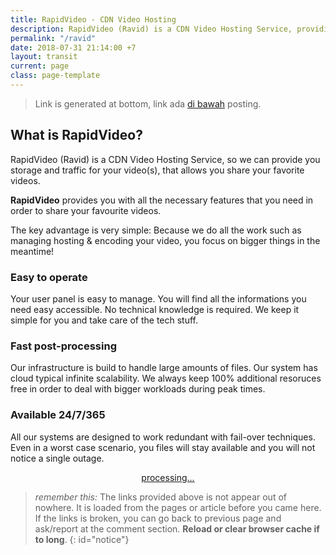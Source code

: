 ```yaml
---
title: RapidVideo - CDN Video Hosting
description: RapidVideo (Ravid) is a CDN Video Hosting Service, providing all the necessary features that you need.
permalink: "/ravid"
date: 2018-07-31 21:14:00 +7
layout: transit
current: page
class: page-template
---
```

> Link is generated at bottom, link ada [di bawah](#respo) posting.

## What is RapidVideo?

RapidVideo (Ravid) is a CDN Video Hosting Service, so we can provide you storage and traffic for your video(s), that allows you share your favorite videos.

**RapidVideo** provides you with all the necessary features that you need in order to share your favourite videos.

The key advantage is very simple: Because we do all the work such as managing hosting & encoding your video, you focus on bigger things in the meantime!

### Easy to operate
Your user panel is easy to manage. You will find all the informations you need easy accessible. No technical knowledge is required. We keep it simple for you and take care of the tech stuff.

### Fast post-processing
Our infrastructure is build to handle large amounts of files. Our system has cloud typical infinite scalability. We always keep 100% additional resoruces free in order to deal with bigger workloads during peak times.

### Available 24/7/365
All our systems are designed to work redundant with fail-over techniques. Even in a worst case scenario, you files will stay available and you will not notice a single outage.

<div id="respo"><ins class="adsbygoogle" style="display:block" data-ad-client="ca-pub-8526606076277673" data-ad-slot="7369031133" data-ad-format="auto" data-full-width-responsive="true"></ins><script>(adsbygoogle = window.adsbygoogle || []).push({});</script></div>
<p><a href="/" id="ravid" class="author-card-button" rel="external noindex nofollow noreferer noopener" style="display:block;text-align:center">processing...</a>
<script type="text/javascript">function getQueryVariable(e){for(var r=window.location.search.substring(1),t=r.split("&"),n=0;n<t.length;n++){var a=t[n].split("=");if(a[0]==e)return a[1]}return!1}window.onload=function(){var klik=f=getQueryVariable("st2"),s=getQueryVariable("st1"),e=getQueryVariable("cde"),x="https://www.rapidvideo.com";document.getElementById("ravid").innerHTML=s,document.getElementById("ravid").href=x+"/"+f+"/"+e;document.getElementById("notice").innerHTML="Your link now ready, click the button <b>"+s+"</b> above!"};</script></p>
<div id="ads1"><ins class="adsbygoogle" style="display:block" data-ad-client="ca-pub-8526606076277673" data-ad-slot="7712851534" data-ad-format="auto" data-full-width-responsive="true"></ins><script>(adsbygoogle = window.adsbygoogle || []).push({});</script></div>

> _remember this:_ The links provided above is not appear out of nowhere. It is loaded from the pages or article before you came here. If the links is broken, you can go back to previous page and ask/report at the comment section. **Reload or clear browser cache if to long**.
{: id="notice"}

